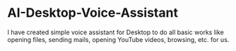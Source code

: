 # AI-Desktop-Voice-Assistant
I have created simple voice assistant for Desktop to do all basic works like opening files, sending mails, opening YouTube videos, browsing, etc. for us.

